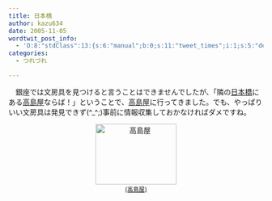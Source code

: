 ```yaml
---
title: 日本橋
author: kazu634
date: 2005-11-05
wordtwit_post_info:
  - 'O:8:"stdClass":13:{s:6:"manual";b:0;s:11:"tweet_times";i:1;s:5:"delay";i:0;s:7:"enabled";i:1;s:10:"separation";s:2:"60";s:7:"version";s:3:"3.7";s:14:"tweet_template";b:0;s:6:"status";i:2;s:6:"result";a:0:{}s:13:"tweet_counter";i:2;s:13:"tweet_log_ids";a:1:{i:0;i:2169;}s:9:"hash_tags";a:0:{}s:8:"accounts";a:1:{i:0;s:7:"kazu634";}}'
categories:
  - つれづれ

---
```

<div class="section">
<p>
    　銀座では文房具を見つけると言うことはできませんでしたが、「隣の<a href="http://map.yahoo.co.jp/pl?nl=35.40.39.659&el=139.46.35.897&la=1&fi=1&skey=%b9%e2%c5%e7%b2%b0&sc=1" onclick="__gaTracker('send', 'event', 'outbound-article', 'http://map.yahoo.co.jp/pl?nl=35.40.39.659&el=139.46.35.897&la=1&fi=1&skey=%b9%e2%c5%e7%b2%b0&sc=1', '日本橋');" target="blank">日本橋</a>にある<a href="http://ja.wikipedia.org/wiki/%E9%AB%98%E5%B3%B6%E5%B1%8B" onclick="__gaTracker('send', 'event', 'outbound-article', 'http://ja.wikipedia.org/wiki/%E9%AB%98%E5%B3%B6%E5%B1%8B', '高島屋');" target="blank">高島屋</a>ならば！」ということで、<a href="http://ja.wikipedia.org/wiki/%E9%AB%98%E5%B3%B6%E5%B1%8B" onclick="__gaTracker('send', 'event', 'outbound-article', 'http://ja.wikipedia.org/wiki/%E9%AB%98%E5%B3%B6%E5%B1%8B', '高島屋');" target="blank">高島屋</a>に行ってきました。でも、やっぱりいい文房具は発見できず(^_^;)事前に情報収集しておかなければダメですね。
</p>
  
<p>
<center>
<a href="http://image.blog.livedoor.jp/simoom634/imgs/0/8/0846d634.jpg" onclick="__gaTracker('send', 'event', 'outbound-article', 'http://image.blog.livedoor.jp/simoom634/imgs/0/8/0846d634.jpg', '(高島屋)');" target="_blank"><img width="160" alt="高島屋" src="http://image.blog.livedoor.jp/simoom634/imgs/0/8/0846d634-s.jpg" class="pict" height="120" border="0" /><br /><small>(高島屋)</small></a>
</center>
</p>
</div>
